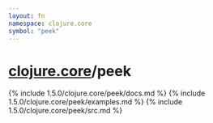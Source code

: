 ```yaml
---
layout: fn
namespace: clojure.core
symbol: "peek"
---
```


# [clojure.core](../)/peek

{% include 1.5.0/clojure.core/peek/docs.md %}
{% include 1.5.0/clojure.core/peek/examples.md %}
{% include 1.5.0/clojure.core/peek/src.md %}

